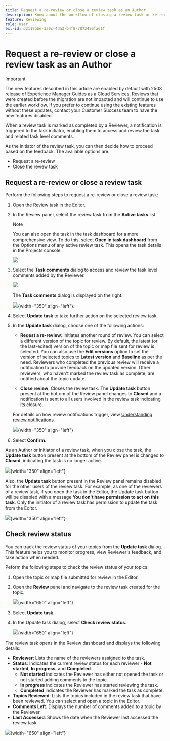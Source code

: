 ```yaml
---
title: Request a re-review or close a review task as an Author
description: Know about the workflow of closing a review task or re-requesting a review as an Author in Experience Manager Guides.
feature: Reviewing
role: User
exl-id: d2119bbe-3a0c-4da3-b4f8-7872496fa61f
---
```

# Request a re-review or close a review task as an Author

>[!IMPORTANT]
>
> The new features described in this article are enabled by default with 2508 release of Experience Manager Guides as a Cloud Services. Reviews that were created before the migration are not impacted and will continue to use the earlier workflow. If you prefer to continue using the existing features without these updates, contact your Customer Success team to have the new features disabled. 

When a review task is marked as completed by a Reviewer, a notification is triggered to the task initiator, enabling them to access and review the task and related task level comments. 

As the initiator of the review task, you can then decide how to proceed based on the feedback. The available options are:

- Request a re-review
- Close the review task

## Request a re-review or close a review task 

 Perform the following steps to request a re-review or close a review task:

1. Open the Review task in the Editor. 
2. In the Review panel, select the review task from the **Active tasks** list.
    
    >[!NOTE]
    >
    > You can also open the task in the task dashboard for a more comprehensive view. To do this, select **Open in task dashboard** from the Options menu of any active review task. This opens the task details in the Projects console.

    ![](images/task-dashboard-selection-author-view.png)
3. Select the **Task comments** dialog to access and review the task level comments added by the Reviewer.

    ![](images/task-comments-selection-author-view.png).

    The **Task comments** dialog is displayed on the right. 

    ![](images/task-comments-dialog-editor.png){width="350" align="left"}.
4. Select **Update task** to take further action on the selected review task.      
5. In the **Update task** dialog, choose one of the following actions:
    
    - **Reqest a re-review**: Initiates another round of review. You can select a different version of the topic for review. By default, the latest (or the last-edited) version of the topic or map file sent for review is selected. You can also use the **Edit versions** option to set the version of selected topics to **Latest version** and **Baseline** as per the need.  Reviewers who completed the previous review will receive a notification to provide feedback on the updated version. Other reviewers, who haven't marked the review task as complete, are notified about the topic update.       

    - **Close review**: Closes the review task. The **Update task** button present at the bottom of the Review panel changes to **Closed** and a notification is sent to all users involved in the review task indicating its closure.
    
    For details on how review notifications trigger, view [Understanding review notifications](./review-understanding-review-notifications.md).

    ![](images/update-task-dialog.png){width="350" align="left"}
      
6. Select **Confirm**.


As an Author or initiator of a review task, when you close the task, the **Update task** button present at the bottom of the Review panel is changed to **Closed**, indicating the task is no longer active. 

 ![](images/review-task-status-closed-review-panel.png){width="350" align="left"}
    
Also, the **Update task** button present in the Review panel remains disabled for the other users of the review task. For example, as one of the reviewers of a review task, if you open the task in the Editor, the Update task button will be disabled with a message **You don't have permission to act on this task**. Only the initiator of a review task has permission to update the task from the Editor. 

 ![](images/update-task-button-disabled.png){width="350" align="left"}

## Check review status 

You can track the review status of your topics from the **Update task** dialog. This feature helps you to monitor progress, view Reviewer's feedback, and take action when needed. 

Peform the following steps to check the review status of your topics:

1. Open the topic or map file submitted for review in the Editor.
1. Open the **Review** panel and navigate to the review task created for the topic.

    ![](images/review-panel-review-topic.png){width="650" align="left"}
1. Select **Update task**. 
1. In the Update task dialog, select **Check review status**.  

    ![](images/check-review-status-icon.png){width="650" align="left"}

The review task opens in the Review dashboard and displays the following details:

- **Reviewer**: Lists the name of the reviewers assigned to the task.
- **Status**: Indicates the current review status for each reviewer - **Not started**, **In progress**, and **Completed**. 
    - **Not started** indicates the Reviewer has either not opened the task or not started adding comments to the topic. 
    - **In progress** indicates the Reviewer has started reviewing the task. 
    - **Completed** indicates the Reviewer has marked the task as complete.
- **Topics Reviewed**: Lists the topics included in the review task that have been reviewed. You can select and open a topic in the Editor.
- **Comments Left**: Displays the number of comments added to a topic by the Reviewer. 
- **Last Accessed**: Shows the date when the Reviewer last accessed the review task.

![](images/check-review-status-dashboard.png){width="650" align="left"}
